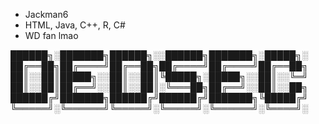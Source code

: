 - Jackman6
- HTML, Java, C++, R, C#
- WD fan lmao 

██████╗░███████╗██████╗░░██████╗███████╗░█████╗░
██╔══██╗██╔════╝██╔══██╗██╔════╝██╔════╝██╔══██╗
██║░░██║█████╗░░██║░░██║╚█████╗░█████╗░░██║░░╚═╝
██║░░██║██╔══╝░░██║░░██║░╚═══██╗██╔══╝░░██║░░██╗
██████╔╝███████╗██████╔╝██████╔╝███████╗╚█████╔╝
╚═════╝░╚══════╝╚═════╝░╚═════╝░╚══════╝░╚════╝░




